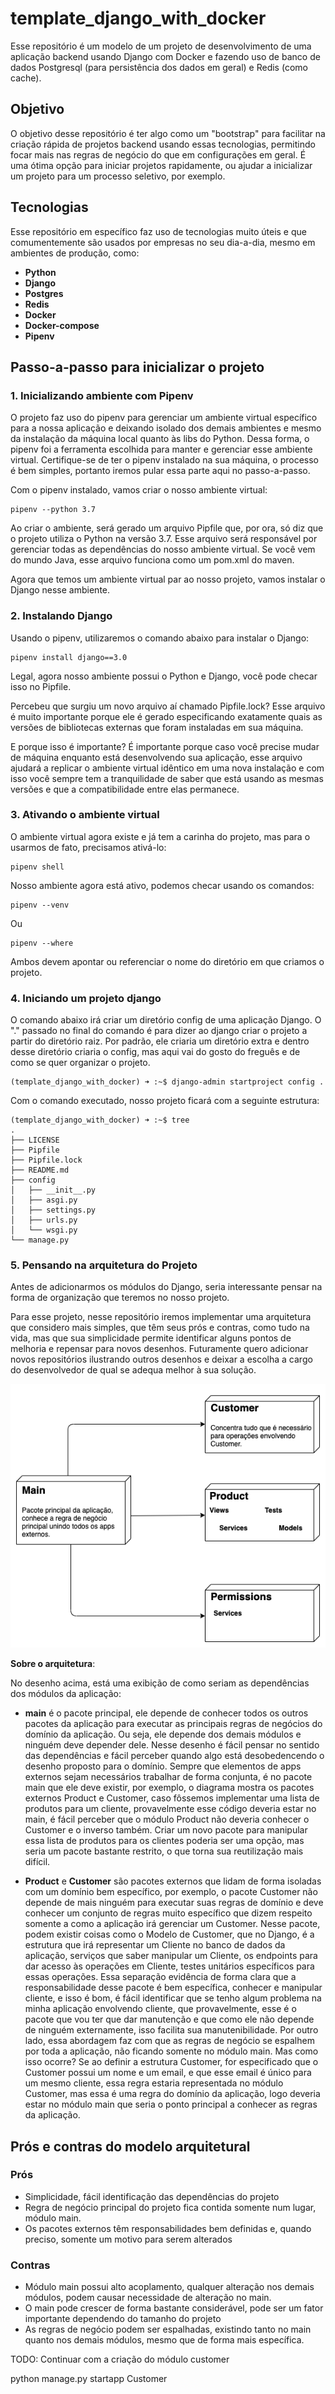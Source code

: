 # template_django_with_docker

Esse repositório é um modelo de um projeto de desenvolvimento de uma aplicação backend usando Django com Docker e fazendo uso de banco de dados Postgresql (para persistência dos dados em geral) e Redis (como cache).

## Objetivo

O objetivo desse repositório é ter algo como um "bootstrap" para facilitar na criação rápida de projetos backend usando essas tecnologias, permitindo focar mais nas regras de negócio do que em configurações em geral. É uma ótima opção para iniciar projetos rapidamente, ou ajudar a inicializar um projeto para um processo seletivo, por exemplo.

## Tecnologias

Esse repositório em específico faz uso de tecnologias muito úteis e que comumentemente são usados por empresas no seu dia-a-dia, mesmo em ambientes de produção, como:

- **Python**
- **Django**
- **Postgres**
- **Redis**
- **Docker**
- **Docker-compose**
- **Pipenv**

## Passo-a-passo para inicializar o projeto

### 1. Inicializando ambiente com Pipenv

O projeto faz uso do pipenv para gerenciar um ambiente virtual específico para a nossa aplicação e deixando isolado dos demais ambientes e mesmo da instalação da máquina local quanto às libs do Python. Dessa forma, o pipenv foi a ferramenta escolhida para manter e gerenciar esse ambiente virtual. Certifique-se de ter o pipenv instalado na sua máquina, o processo é bem simples, portanto iremos pular essa parte aqui no passo-a-passo.

Com o pipenv instalado, vamos criar o nosso ambiente virtual:

```batch
pipenv --python 3.7
```

Ao criar o ambiente, será gerado um arquivo Pipfile que, por ora, só diz que o projeto utiliza o Python na versão 3.7. Esse arquivo será responsável por gerenciar todas as dependências do nosso ambiente virtual. Se você vem do mundo Java, esse arquivo funciona como um pom.xml do maven.

Agora que temos um ambiente virtual par ao nosso projeto, vamos instalar o Django nesse ambiente.

### 2. Instalando Django

Usando o pipenv, utilizaremos o comando abaixo para instalar o Django:

```batch
pipenv install django==3.0
```

Legal, agora nosso ambiente possui o Python e Django, você pode checar isso no Pipfile.

Percebeu que surgiu um novo arquivo aí chamado Pipfile.lock? Esse arquivo é muito importante porque ele é gerado especificando exatamente quais as versões de bibliotecas externas que foram instaladas em sua máquina.

E porque isso é importante? É importante porque caso você precise mudar de máquina enquanto está desenvolvendo sua aplicação, esse arquivo ajudará a replicar o ambiente virtual idêntico em uma nova instalação e com isso você sempre tem a tranquilidade de saber que está usando as mesmas versões e que a compatibilidade entre elas permanece.

### 3. Ativando o ambiente virtual

O ambiente virtual agora existe e já tem a carinha do projeto, mas para o usarmos de fato, precisamos ativá-lo:

```batch
pipenv shell
```

Nosso ambiente agora está ativo, podemos checar usando os comandos:

```batch
pipenv --venv
```

Ou

```batch
pipenv --where
```

Ambos devem apontar ou referenciar o nome do diretório em que criamos o projeto.

### 4. Iniciando um projeto django

O comando abaixo irá criar um diretório config de uma aplicação Django. O "." passado no final do comando é para dizer ao django criar o projeto a partir do diretório raiz. Por padrão, ele criaria um diretório extra e dentro desse diretório criaria o config, mas aqui vai do gosto do freguês e de como se quer organizar o projeto.

```batch
(template_django_with_docker) ➜ :~$ django-admin startproject config .
```

Com o comando executado, nosso projeto ficará com a seguinte estrutura:

```batch
(template_django_with_docker) ➜ :~$ tree
.
├── LICENSE
├── Pipfile
├── Pipfile.lock
├── README.md
├── config
│   ├── __init__.py
│   ├── asgi.py
│   ├── settings.py
│   ├── urls.py
│   └── wsgi.py
└── manage.py
```

### 5. Pensando na arquitetura do Projeto

Antes de adicionarmos os módulos do Django, seria interessante pensar na forma de organização que teremos no nosso projeto. 

Para esse projeto, nesse repositório iremos implementar uma arquitetura que considero mais simples, que têm seus prós e contras, como tudo na vida, mas que sua simplicidade permite identificar alguns pontos de melhoria e repensar para novos desenhos. Futuramente quero adicionar novos repositórios ilustrando outros desenhos e deixar a escolha a cargo do desenvolvedor de qual se adequa melhor à sua solução.


![Diagrama](./docs/diagrams/architecture_diagram.png)


**Sobre o arquitetura**:

No desenho acima, está uma exibição de como seriam as dependências dos módulos da aplicação:

- **main** é o pacote principal, ele depende de conhecer todos os outros pacotes da aplicação para executar as principais regras de negócios do domínio da aplicação. Ou seja, ele depende dos demais módulos e ninguém deve depender dele. Nesse desenho é fácil pensar no sentido das dependências e fácil perceber quando algo está desobedencendo o desenho proposto para o domínio. Sempre que elementos de apps externos sejam necessários trabalhar de forma conjunta, é no pacote main que ele deve existir, por exemplo, o diagrama mostra os pacotes externos Product e Customer, caso fôssemos implementar uma lista de produtos para um cliente, provavelmente esse código deveria estar no main, é fácil perceber que o módulo Product não deveria conhecer o Customer e o inverso também. Criar um novo pacote para manipular essa lista de produtos para os clientes poderia ser uma opção, mas seria um pacote bastante restrito, o que torna sua reutilização mais difícil.

- **Product** e **Customer** são pacotes externos que lidam de forma isoladas com um domínio bem específico, por exemplo, o pacote Customer não depende de mais ninguém para executar suas regras de domínio e deve conhecer um conjunto de regras muito específico que dizem respeito somente a como a aplicação irá gerenciar um Customer. Nesse pacote, podem existir coisas como o Modelo de Customer, que no Django, é a estrutura que irá representar um Cliente no banco de dados da aplicação, serviços que saber manipular um Cliente, os endpoints para dar acesso às operações em Cliente, testes unitários específicos para essas operações. Essa separação evidência de forma clara que a responsabilidade desse pacote é bem específica, conhecer e manipular cliente, e isso é bom, é fácil identificar que se tenho algum problema na minha aplicação envolvendo cliente, que provavelmente, esse é o pacote que vou ter que dar manutenção e que como ele não depende de ninguém externamente, isso facilita sua manutenibilidade. Por outro lado, essa abordagem faz com que as regras de negócio se espalhem por toda a aplicação, não ficando somente no módulo main. Mas como isso ocorre? Se ao definir a estrutura Customer, for especificado que o Customer possui um nome e um email, e que esse email é único para um mesmo cliente, essa regra estaria representada no módulo Customer, mas essa é uma regra do domínio da aplicação, logo deveria estar no módulo main que seria o ponto principal a conhecer as regras da aplicação.

## Prós e contras do modelo arquitetural

### Prós
- Simplicidade, fácil identificação das dependências do projeto
- Regra de negócio principal do projeto fica contida somente num lugar, módulo main.
- Os pacotes externos têm responsabilidades bem definidas e, quando preciso, somente um motivo para serem alterados

### Contras
- Módulo main possui alto acoplamento, qualquer alteração nos demais módulos, podem causar necessidade de alteração no main.
- O main pode crescer de forma bastante considerável, pode ser um fator importante dependendo do tamanho do projeto
- As regras de negócio podem ser espalhadas, existindo tanto no main quanto nos demais módulos, mesmo que de forma mais específica.


TODO: Continuar com a criação do módulo customer

python manage.py startapp Customer
